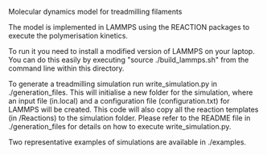 Molecular dynamics model for treadmilling filaments

The model is implemented in LAMMPS using the REACTION packages to execute the polymerisation kinetics.

To run it you need to install a modified version of LAMMPS on your laptop. You can do this easily by executing "source ./build_lammps.sh" from the command line within this directory.

To generate a treadmilling simulation run write_simulation.py in ./generation_files. This will initialise a new folder for the simulation, where an input file (in.local) and a configuration file (configuration.txt) for LAMMPS will be created. This code will also copy all the reaction templates (in /Reactions) to the simulation folder. Please refer to the README file in ./generation_files for details on how to execute write_simulation.py.

Two representative examples of simulations are available in ./examples.
